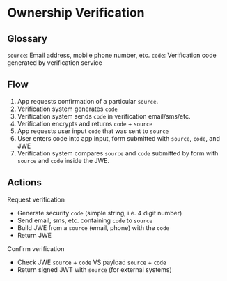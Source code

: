 # Ownership Verification
## Glossary
`source`: Email address, mobile phone number, etc.
`code`: Verification code generated by verification service

## Flow
1. App requests confirmation of a particular `source`.
2. Verification system generates `code`
3. Verification system sends `code` in verification email/sms/etc.
4. Verification encrypts and returns `code` + `source`
5. App requests user input `code` that was sent to `source`
6. User enters code into app input, form submitted with `source`, `code`, and JWE
7. Verification system compares `source` and `code` submitted by form with
   `source` and `code` inside the JWE.

## Actions
Request verification
 * Generate security `code` (simple string, i.e. 4 digit number)
 * Send email, sms, etc. containing `code` to `source`
 * Build JWE from a `source` (email, phone) with the `code`
 * Return JWE

Confirm verification
 * Check JWE `source` + `code` VS payload `source` + `code`
 * Return signed JWT with `source` (for external systems)
